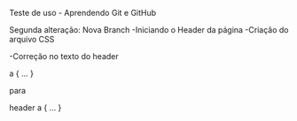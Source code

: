 Teste de uso - Aprendendo Git e GitHub

Segunda alteração: Nova Branch
-Iniciando o Header da página
-Criação do arquivo CSS

-Correção no texto do header

a {
    ...
}

para

header a {
    ...
}